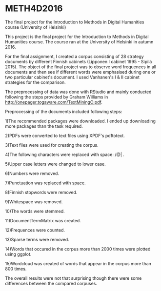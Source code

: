 # METH4D2016
The final project for the Introduction to Methods in Digital Humanities course (University of Helsinki)

This project is the final project for the Introduction to Methods in Digital Humanities course. The course ran at the University of Helsinki in autumn 2016.

For the final assignment, I created a corpus consisting of 28 strategy documents by different Finnish cabinets (Lipponen I cabinet 1995 - Sipilä 2015). The object of the final project was to observe word frequences in all documents and then see if different words were emphasised during one or two particular cabinet's document. I used Vanhanen's I & II cabinet strategies for the comparison.

The preprocessing of data was done with RStudio and mainly conducted following the steps provided by Graham Williams in http://onepager.togaware.com/TextMiningO.pdf.

Preprocessing of the documents included following steps:

1)The recommended packages were downloaded. I ended up downloading more packages than the task required.

2)PDFs were converted to text files using XPDF's pdftotext.

3)Text files were used for creating the corpus.

4)The following characters were replaced with space: /@| .

5)Upper case letters were changed to lower case.

6)Numbers were removed.

7)Punctuation was replaced with space.

8)Finnish stopwords were removed.

9)Whitespace was removed.

10)The words were stemmed.

11)DocumentTermMatrix was created.

12)Frequences were counted.

13)Sparse terms were removed.

14)Words that occured in the corpus more than 2000 times were plotted using ggplot.

15)Wordcloud was created of words that appear in the corpus more than 800 times.

The overall results were not that surprising though there were some differences between the compared corpuses.
                      

